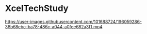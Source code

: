 # XcelTechStudy

https://user-images.githubusercontent.com/101688724/196059286-38b68ebc-ba78-486c-a044-a0fee682a3f1.mp4

